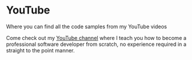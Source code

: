 # YouTube
Where you can find all the code samples from my YouTube videos

Come check out my [YouTube channel](https://www.youtube.com/@nicholasmuiseYT) where I teach you how to become a professional software developer from scratch, no experience required in a straight to the point manner. 


